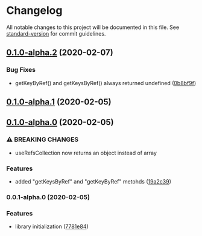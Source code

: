 # Changelog

All notable changes to this project will be documented in this file. See [standard-version](https://github.com/conventional-changelog/standard-version) for commit guidelines.

## [0.1.0-alpha.2](https://github.com/avasuro/react-refs-collection/compare/v0.1.0-alpha.1...v0.1.0-alpha.2) (2020-02-07)


### Bug Fixes

* getKeyByRef() and getKeysByRef() always returned undefined ([0b8bf9f](https://github.com/avasuro/react-refs-collection/commit/0b8bf9f486576ddf1f85091825d3931cbd83a8f0))

## [0.1.0-alpha.1](https://github.com/avasuro/react-refs-collection/compare/v0.1.0-alpha.0...v0.1.0-alpha.1) (2020-02-05)

## [0.1.0-alpha.0](https://github.com/avasuro/react-refs-collection/compare/v0.0.1-alpha.0...v0.1.0-alpha.0) (2020-02-05)


### ⚠ BREAKING CHANGES

* useRefsCollection now returns an object instead of array

### Features

* added "getKeysByRef" and "getKeyByRef" metohds ([19a2c39](https://github.com/avasuro/react-refs-collection/commit/19a2c39456b58350f6d3248ff2ff78b41da7dd93))

### 0.0.1-alpha.0 (2020-02-05)


### Features

* library initialization ([7781e84](https://github.com/avasuro/react-refs-collection/commit/7781e844580eab0b35315d5d68a4e860ee555654))
